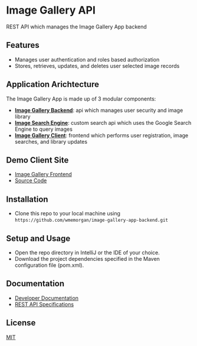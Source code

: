 # Image Gallery API  

REST API which manages the Image Gallery App backend

## Features
- Manages user authentication and roles based authorization
- Stores, retrieves, updates, and deletes user selected image records

## Application Arichtecture
The Image Gallery App is made up of 3 modular components:

- [**Image Gallery Backend**](#image-gallery-api): api which manages user security and image library
- [**Image Search Engine**](https://github.com/wmemorgan/image-search-api-v2): custom search api which uses the Google Search Engine to query images
- [**Image Gallery Client**](https://github.com/wmemorgan/image-gallery-app-frontend): frontend which performs user registration, image searches, and library updates

## Demo Client Site
- [Image Gallery Frontend](https://wme-image-gallery.netlify.app/)
- [Source Code](https://github.com/wmemorgan/image-gallery-app-frontend)

## Installation
- Clone this repo to your local machine using `https://github.com/wmemorgan/image-gallery-app-backend.git`

## Setup and Usage
- Open the repo directory in IntelliJ or the IDE of your choice.
- Download the project dependencies specified in the Maven configuration file (pom.xml).

## Documentation
- [Developer Documentation](https://wilfredmorgan.com/image-gallery-app-backend/index.html)
- [REST API Specifications](https://wme-image-gallery-api.herokuapp.com/swagger-ui.html)

## License
[MIT](https://github.com/wmemorgan/image-gallery-app-backend/blob/master/LICENSE)
